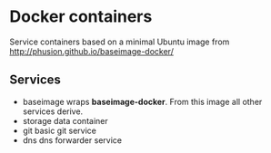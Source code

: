 # Docker containers

Service containers based on a minimal Ubuntu image from
http://phusion.github.io/baseimage-docker/


## Services
- baseimage
    wraps **baseimage-docker**. From this image all other services derive.
- storage
    data container
- git
    basic git service
- dns
    dns forwarder service



